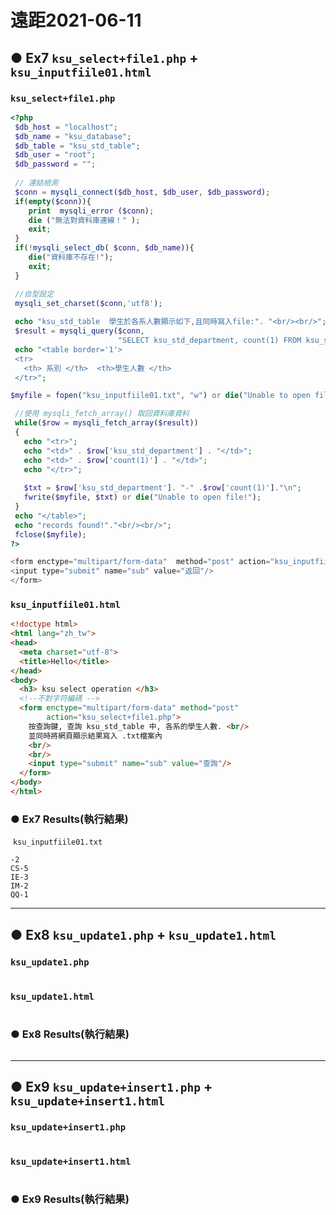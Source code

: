 # 遠距2021-06-11
## ● Ex7 `ksu_select+file1.php` + `ksu_inputfiile01.html`
### `ksu_select+file1.php`
```php
<?php
 $db_host = "localhost";
 $db_name = "ksu_database";
 $db_table = "ksu_std_table";
 $db_user = "root";
 $db_password = "";
 
 // 連結檢測
 $conn = mysqli_connect($db_host, $db_user, $db_password);
 if(empty($conn)){
	print  mysqli_error ($conn);
    die ("無法對資料庫連線！" );
	exit;
 }  
 if(!mysqli_select_db( $conn, $db_name)){
	die("資料庫不存在!");
	exit;
 }  

 //自型設定  
 mysqli_set_charset($conn,'utf8');
      
 echo "ksu_std_table  學生於各系人數顯示如下,且同時寫入file:". "<br/><br/>";  
 $result = mysqli_query($conn,
                        "SELECT ksu_std_department, count(1) FROM ksu_std_table group by ksu_std_department");
 echo "<table border='1'>
 <tr>
   <th> 系別 </th>  <th>學生人數 </th> 
 </tr>";

$myfile = fopen("ksu_inputfiile01.txt", "w") or die("Unable to open file!");

 //使用 mysqli_fetch_array() 取回資料庫資料
 while($row = mysqli_fetch_array($result))
 {
   echo "<tr>";
   echo "<td>" . $row['ksu_std_department'] . "</td>";
   echo "<td>" . $row['count(1)'] . "</td>";
   echo "</tr>";
   
   $txt = $row['ksu_std_department']. "-" .$row['count(1)']."\n";
   fwrite($myfile, $txt) or die("Unable to open file!");
 }
 echo "</table>";
 echo "records found!"."<br/><br/>";
 fclose($myfile);
?> 

<form enctype="multipart/form-data"  method="post" action="ksu_inputfiile01.html">
<input type="submit" name="sub" value="返回"/>
</form>
```
### `ksu_inputfiile01.html`
```html
<!doctype html>
<html lang="zh_tw">
<head>
  <meta charset="utf-8">
  <title>Hello</title>
</head>
<body>
  <h3> ksu select operation </h3>
  <!--不對字符編碼 -->    
  <form enctype="multipart/form-data" method="post"     
        action="ksu_select+file1.php">
    按查詢鍵, 查詢 ksu_std_table 中, 各系的學生人數. <br/>
	並同時將網頁顯示結果寫入 .txt檔案內
    <br/>
	<br/>
    <input type="submit" name="sub" value="查詢"/>
  </form>
</body>
</html>
```
### ● Ex7 Results(執行結果)
![]()
 `ksu_inputfiile01.txt`
```
-2
CS-5
IE-3
IM-2
QQ-1
```
---

## ● Ex8 `ksu_update1.php` + `ksu_update1.html`
### `ksu_update1.php`
```php

```
### `ksu_update1.html`
```html

```
### ● Ex8 Results(執行結果)
![]()

---

## ● Ex9 `ksu_update+insert1.php` + `ksu_update+insert1.html`
### `ksu_update+insert1.php`
```php

```
### `ksu_update+insert1.html`
```html

```
### ● Ex9 Results(執行結果)
![]()
